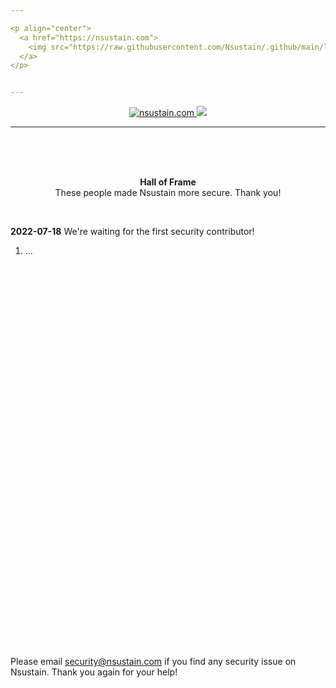```yaml
---

<p align="center">
  <a href="https://nsustain.com">
    <img src="https://raw.githubusercontent.com/Nsustain/.github/main/logo/logo_github.png" width="350">
  </a>
</p>


---
```


<p align="center">
  <a href="https://github.com/Nsustain/nsustain.com">
    <img alt="nsustain.com" src="https://img.shields.io/badge/GitHub-nsustain.com-brightgreen">
  </a>
  <a href="https://github.com/Nsustain/nsustain.com/blob/main/LICENSE">
    <img src="https://badgen.net/github/license/nsustain/nsustain.com">
  </a>
</p>

---

<br>
<br>
<br>

<p align="center">
  <b>
    Hall of Frame
  </b><br>
  These people made Nsustain more secure. Thank you!
</p>

<br>

**2022-07-18** We're waiting for the first security contributor!<br>
1. ...

<br>
<br>

<!---

## [Name]
1. ...

-->

<br>
<br>

<!---

## [Name]
1. ...

-->

<br>
<br>

<!---

## [Name]
1. ...

-->

<br>
<br>

<!---

## [Name]
1. ...

-->

<br>
<br>

<!---

## [Name]
1. ...

-->

<br>
<br>

<!---

## [Name]
1. ...

-->

<br>
<br>

<!---

## [Name]
1. ...

-->

<br>
<br>

<!---

## [Name]
1. ...

-->

<br>
<br>

<!---

## [Name]
1. ...

-->

<br>
<br>

<!---

## [Name]
1. ...

-->

<br>
<br>

<!---

## [Name]
1. ...

-->

<br>
<br>

<!---

## [Name]
1. ...

-->

<br>
<br>

<!---

## [Name]
1. ...

-->

<br>
<br>

<!---

## [Name]
1. ...

-->

<br>
<br>

<!---

## [Name]
1. ...

-->

<br>
<br>

<!---

## [Name]
1. ...

-->

<br>
<br>

<!---

## [Name]
1. ...

-->


<br>
<br>

Please email security@nsustain.com
if you find any security issue on Nsustain.
Thank you again for your help!

<br>
<br>
<br>
